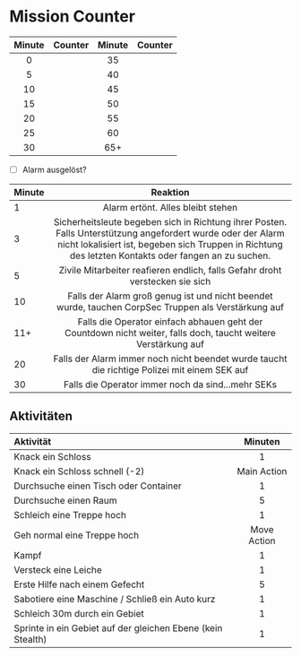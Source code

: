 # Mission Counter

| Minute | Counter | Minute | Counter |
| :----------: | ----------: | :----------: | ----------: | 
| 0 |  | 35 |  |
| 5 |  | 40 |  |
| 10 |  | 45 |  |
| 15 |  | 50 |  |
| 20 |  | 55 |  |
| 25 |  | 60 |  |
| 30 |  | 65+ |  |

- [ ] Alarm ausgelöst?
  
| Minute | Reaktion |
| :---------- | :----------: |
| 1 | Alarm ertönt. Alles bleibt stehen |
| 3 | Sicherheitsleute begeben sich in Richtung ihrer Posten. Falls Unterstützung angefordert wurde oder der Alarm nicht lokalisiert ist, begeben sich Truppen in Richtung des letzten Kontakts oder fangen an zu suchen. |
| 5 | Zivile Mitarbeiter reafieren endlich, falls Gefahr droht verstecken sie sich|
| 10 | Falls der Alarm groß genug ist und nicht beendet wurde, tauchen CorpSec Truppen als Verstärkung auf |
| 11+ | Falls die Operator einfach abhauen geht der Countdown nicht weiter, falls doch, taucht weitere Verstärkung auf |
| 20 | Falls der Alarm immer noch nicht beendet wurde taucht die richtige Polizei mit einem SEK auf |
| 30 | Falls die Operator immer noch da sind...mehr SEKs |

<div style="page-break-after: always;"></div>

## Aktivitäten

| Aktivität | Minuten |
| :---------- | :----------: |
| Knack ein Schloss | 1 |
| Knack ein Schloss schnell (-2) | Main Action |
| Durchsuche einen Tisch oder Container | 1 |
| Durchsuche einen Raum | 5 |
| Schleich eine Treppe hoch | 1 |
| Geh normal eine Treppe hoch | Move Action |
| Kampf | 1 |
| Versteck eine Leiche | 1 |
| Erste Hilfe nach einem Gefecht | 5 |
| Sabotiere eine Maschine / Schließ ein Auto kurz | 1 |
| Schleich 30m durch ein Gebiet | 1 |
| Sprinte in ein Gebiet auf der gleichen Ebene (kein Stealth) | 1 |